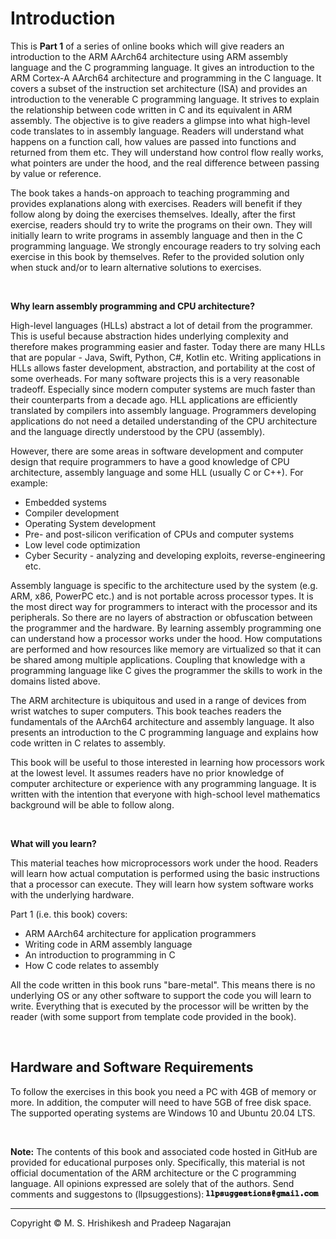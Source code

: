 # Introduction

This is **Part 1** of a series of online books which will give readers an introduction to the ARM AArch64 architecture using ARM assembly language and the C programming language. It gives an introduction to the ARM Cortex-A AArch64 architecture and programming in the C language. It covers a subset of the instruction set architecture (ISA) and provides an introduction to the venerable C programming language. It strives to explain the relationship between code written in C and its equivalent in ARM assembly. The objective is to give readers a glimpse into what high-level code translates to in assembly language. Readers will understand what happens on a function call, how values are passed into functions and returned from them etc. They will understand how control flow really works, what pointers are under the hood, and the real difference between passing by value or reference.

The book takes a hands-on approach to teaching programming and provides explanations along with exercises. Readers will benefit if they follow along by doing the exercises themselves. Ideally, after the first exercise, readers should try to write the programs on their own. They will initially learn to write programs in assembly language and then in the C programming language.  We strongly encourage readers to try solving each exercise in this book by themselves. Refer to the provided solution only when stuck and/or to learn alternative solutions to exercises.

<BR>

**Why learn assembly programming and CPU architecture?**

High-level languages (HLLs) abstract a lot of detail from the programmer. This is useful because abstraction hides underlying complexity and therefore makes programming easier and faster. Today there are many HLLs that are popular - Java, Swift, Python, C#, Kotlin etc. Writing applications in HLLs allows faster development, abstraction, and portability at the cost of some overheads. For many software projects this is a very reasonable tradeoff. Especially since modern computer systems are much faster than their counterparts from a decade ago. HLL applications are efficiently translated by compilers into assembly language. Programmers developing applications do not need a detailed understanding of the CPU architecture and the language directly understood by the CPU (assembly).

However, there are some areas in software development and computer design that require programmers to have a good knowledge of CPU architecture, assembly language  and some HLL (usually C or C++). For example:
- Embedded systems
- Compiler development
- Operating System development
- Pre- and post-silicon verification of CPUs and computer systems
- Low level code optimization
- Cyber Security - analyzing and developing exploits, reverse-engineering etc.


Assembly language is specific to the architecture used by the system (e.g. ARM, x86, PowerPC etc.) and is not portable across processor types. It is the most direct way for programmers to interact with the processor and its peripherals. So there are no layers of abstraction or obfuscation between the programmer and the hardware. By learning assembly programming one can understand how a processor works under the hood. How computations are performed and how resources like memory are virtualized so that it can be shared among multiple applications. Coupling that knowledge with a programming language like C gives the programmer the skills to work in the domains listed above.

The ARM architecture is ubiquitous and used in a range of devices from wrist watches to super computers. This book teaches readers the fundamentals of the AArch64 architecture and assembly language. It also presents an introduction to the C programming language and explains how code written in C relates to assembly.


This book will be useful to those interested in learning how processors work at the lowest level. It assumes readers have no prior knowledge of computer architecture or experience with any programming language. It is written with the intention that everyone with high-school level mathematics background will be able to follow along.

<BR>

**What will you learn?**

This material teaches how microprocessors work under the hood. Readers will learn how actual computation is performed using the basic instructions that a processor can execute. They will learn how system software works with the underlying hardware.

Part 1 (i.e. this book) covers:
- ARM AArch64 architecture for application programmers
- Writing code in ARM assembly language
- An introduction to programming in C
- How C code relates to assembly

All the code written in this book runs "bare-metal". This means there is no underlying OS or any other software to support the code you will learn to write. Everything that is executed by the processor will be written by the reader (with some support from template code provided in the book).

<BR>



## Hardware and Software Requirements

To follow the exercises in this book you need a PC with 4GB of memory or more. In addition, the computer will need to have 5GB of free disk space. The supported operating systems are Windows 10 and Ubuntu 20.04 LTS. 

<BR>

**Note:** 
The contents of this book and associated code hosted in GitHub are provided for educational purposes only. Specifically, this material is not official documentation of the ARM architecture or the C programming language. All opinions expressed are solely that of the authors. Send comments and suggestons to (llpsuggestions):
<img src="images/email_address.png" alt="drawing" width="180"/>

---
Copyright © M. S. Hrishikesh and Pradeep Nagarajan




